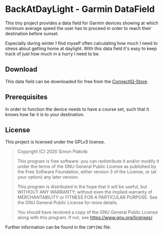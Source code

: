 # BackAtDayLight - Garmin DataField

This tiny project provides a data field for Garmin devices showing at which minimum average speed the user has to proceed in order to reach their destination before sunset.

Especially during winter I find myself often calculating how much I need to stress about getting home at daylight. With this data field it's easy to keep track of just how much in a hurry I need to be.

## Download

This data field can be downloaded for free from the [ConnectIQ-Store](https://apps.garmin.com/en-US/apps/f24f5537-c034-4d5e-a84a-c5a9ce1e899f).

## Prerequisites

In order to function the device needs to have a course set, such that it knows how far it is to your destination.

## License

This project is licensed under the GPLv3 license. 

>    Copyright (C) 2020 Simon Plakolb
>
>   This program is free software: you can redistribute it and/or modify
>   it under the terms of the GNU General Public License as published by
>   the Free Software Foundation, either version 3 of the License, or
>   (at your option) any later version.
>
>   This program is distributed in the hope that it will be useful,
>   but WITHOUT ANY WARRANTY; without even the implied warranty of
>   MERCHANTABILITY or FITNESS FOR A PARTICULAR PURPOSE.  See the
>   GNU General Public License for more details.
>
>   You should have received a copy of the GNU General Public License
>   along with this program.  If not, see <https://www.gnu.org/licenses/>.

Further information can be found in the ```COPYING``` file.
